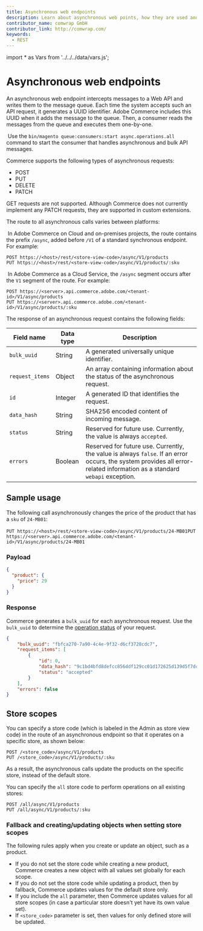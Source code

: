 ```yaml
---
title: Asynchronous web endpoints
description: Learn about asynchronous web points, how they are used and how to define store scopes
contributor_name: comwrap GmbH
contributor_link: http://comwrap.com/
keywords:
  - REST
--- 
```

import * as Vars from '../../../data/vars.js';

# Asynchronous web endpoints

An asynchronous web endpoint intercepts messages to a Web API and writes them to the message queue. Each time the system accepts such an API request, it generates a UUID identifier. Adobe Commerce includes this UUID when it adds the message to the queue. Then, a consumer reads the messages from the queue and executes them one-by-one.

<InlineAlert variant="success" slots="text"/>

&#8203;<Edition name="paas" /> Use the `bin/magento queue:consumers:start async.operations.all` command to start the consumer that handles asynchronous and bulk API messages.

Commerce supports the following types of asynchronous requests:

*  POST
*  PUT
*  DELETE
*  PATCH

<InlineAlert variant="info" slots="text"/>

GET requests are not supported. Although Commerce does not currently implement any PATCH requests, they are supported in custom extensions.

The route to all asynchronous calls varies between platforms:

&#8203;<Edition name="paas" /> In Adobe Commerce on Cloud and on-premises projects, the route contains the prefix `/async`, added before `/V1` of a standard synchronous endpoint. For example:

```http
POST https://<host>/rest/<store-view-code>/async/V1/products
PUT https://<host>/rest/<store-view-code>/async/V1/products/:sku
```

&#8203;<Edition name="saas" /> In Adobe Commerce as a Cloud Service,  the `/async` segment occurs after the `V1` segment of the route. For example:

```http
POST https://<server>.api.commerce.adobe.com/<tenant-id>/V1/async/products
PUT https://<server>.api.commerce.adobe.com/<tenant-id>/V1/async/products/:sku
```

The response of an asynchronous request contains the following fields:

Field name | Data type | Description
--- | --- | ---
`bulk_uuid` | String | A generated universally unique identifier.
`request_items` | Object | An array containing information about the status of the asynchronous request.
`id` | Integer | A generated ID that identifies the request.
`data_hash` | String | SHA256 encoded content of incoming message.
`status` | String | Reserved for future use. Currently, the value is always `accepted`.
`errors` | Boolean | Reserved for future use. Currently, the value is always `false`. If an error occurs, the system provides all error-related information as a standard `webapi` exception.

## Sample usage

The following call asynchronously changes the price of the product that has a `sku` of `24-MB01`:

&#8203;<Edition name="paas" /> `PUT https://<host>/rest/<store-view-code>/async/V1/products/24-MB01`
&#8203;<Edition name="saas" /> `PUT https://<server>.api.commerce.adobe.com/<tenant-id>/V1/async/products/24-MB01`

### Payload

```json
{
  "product": {
    "price": 29
  }
}
```

### Response

Commerce generates a `bulk_uuid` for each asynchronous request. Use the `bulk_uuid` to determine the [operation status](/rest/use-rest/operation-status-endpoints/) of your request.

```json
{
    "bulk_uuid": "fbfca270-7a90-4c4e-9f32-d6cf3728cdc7",
    "request_items": [
        {
            "id": 0,
            "data_hash": "9c1bd4bfd8defcc856ddf129cc01d172625d139d5f7dcf53b6cb09a0e9a843a3",
            "status": "accepted"
        }
    ],
    "errors": false
}
```

## Store scopes

<Edition name="paas" />

You can specify a store code (which is labeled in the Admin as store view code) in the route of an asynchronous endpoint so that it operates on a specific store, as shown below:

```http
POST /<store_code>/async/V1/products
PUT /<store_code>/async/V1/products/:sku
```

As a result, the asynchronous calls update the products on the specific store, instead of the default store.

You can specify the `all` store code to perform operations on all existing stores:

```http
POST /all/async/V1/products
PUT /all/async/V1/products/:sku
```

### Fallback and creating/updating objects when setting store scopes

The following rules apply when you create or update an object, such as a product.

*  If you do not set the store code while creating a new product, Commerce creates a new object with all values set globally for each scope.
*  If you do not set the store code while updating a product, then by fallback, Commerce updates values for the default store only.
*  If you include the `all` parameter, then Commerce updates values for all store scopes (in case a particular store doesn't yet have its own value set).
*  If `<store_code>` parameter is set, then values for only defined store will be updated.
